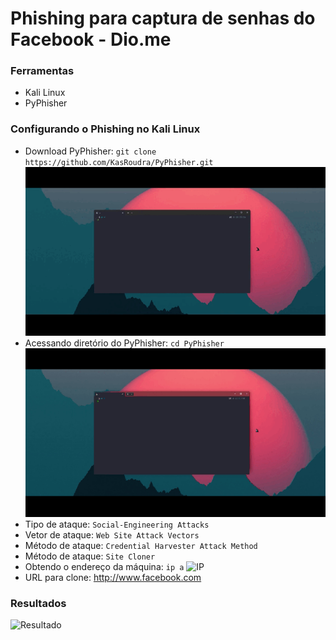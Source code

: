 # Phishing para captura de senhas do Facebook - Dio.me

### Ferramentas

- Kali Linux
- PyPhisher

### Configurando o Phishing no Kali Linux

- Download PyPhisher: `git clone https://github.com/KasRoudra/PyPhisher.git`
  ![PyPhisher](DowmloadPyPhisher.gif)
- Acessando diretório do PyPhisher: `cd PyPhisher`
  ![cd PyPhisher](cdPyPhisher.gif)
- Tipo de ataque: `Social-Engineering Attacks`
- Vetor de ataque: `Web Site Attack Vectors`
- Método de ataque: `Credential Harvester Attack Method `
- Método de ataque: `Site Cloner`
- Obtendo o endereço da máquina: `ip a`
  ![IP](IPPyPhisher.gif)
- URL para clone: http://www.facebook.com

### Resultados

![Resultado](resultado.gif)
